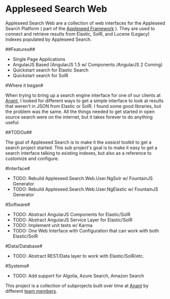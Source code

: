 # Appleseed Search Web

Appleseed Search Web are a collection of web interfaces for the Appleseed Search Platform ( part of the [Appleseed Framework](http://www.appleseedapp.com) ).
They are used to connect and retrieve results from Elastic, SolR, and Lucene (Legacy) indexes populated by Appleseed Search.

##Features##

* Single Page Applications 
* AngularJS Based (AngularJS 1.5 w/ Components /AngularJS 2 Coming)
* Quickstart search for Elastic Search
* Quickstart search for SolR 

#Where it began#

When trying to bring up a search engine interface for one of our clients at [Anant](https://www.anant.us/), 
I looked for different ways to get a simple interface to look at results that weren't in JSON from Elastic or SolR.
I found some good libraries, but the problem was the same. All the things needed to get started in open source search 
were on the internet, but it takes forever to do anything useful. 

##TODOs##

The goal of Appleseed Search is to make it the *easiest* toolkit to get a search project started. This sub project's goal is to make 
it easy to get a search interface talking to existing indexes, but also as a reference to customize and configure. 

#Interface#

* TODO: Rebuild Appleseed.Search.Web.User.NgSolr w/ FountainJS Generator
* TODO: Rebuild Appleseed.Search.Web.User.NgElastic w/ FountainJS Generator

#Software#

* TODO: Abstract AngularJS Components for Elastic/SolR 
* TODO: Abstract AngularJS Service Layer for Elastic/SolR
* TODO: Implement unit tests w/ Karma
* TODO: One Web Interface with Configuration that can work with both Elastic/SolR 

#Data/Database#
* TODO: Abstract REST/Data layer to work with Elastic/SolR/etc. 

#Systems#   
* TODO: Add support for Algolia, Azure Search, Amazon Search 

This project is a collection of subprojects built over time at [Anant](https://www.anant.us/) by different [team members](https://www.anant.us/Company.aspx). 
